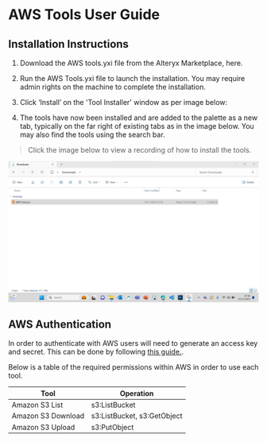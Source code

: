 # AWS Tools User Guide

## Installation Instructions

1. Download the AWS tools.yxi file from the Alteryx Marketplace, here.

2.  Run the AWS Tools.yxi file to launch the installation. You may
    require admin rights on the machine to complete the installation.

3.  Click ‘Install’ on the 'Tool Installer' window as per image below:

4.  The tools have now been installed and are added to the palette as a
    new tab, typically on the far right of existing tabs as in the image
    below. You may also find the tools using the search bar.

> Click the image below to view a recording of how to install the tools.

[![AWS Tools Installation Guide](https://github.com/Aimpoint-Digital/alteryx-marketplace/blob/a96277c2615c2f504bc8126fb4ee3e395609f8f2/aws-tools/supporting-files/AWS%20Tools%20Installation%20Guide.png)](https://aimpointdigital.sharefile.com/d-s2b239fc6a540481da0b6d133dab3535f "AWS Tools Installation Guide")

## AWS Authentication

In order to authenticate with AWS users will need to generate an access key and secret. This can be done by following [this guide.](https://aws.amazon.com/blogs/security/wheres-my-secret-access-key/). 

Below is a table of the required permissions within AWS in order to use each tool.

| Tool      | Operation |
| ----------- | ----------- |
| Amazon S3 List      | s3:ListBucket       |
| Amazon S3 Download   | s3:ListBucket, s3:GetObject        |
| Amazon S3 Upload   | s3:PutObject          |
